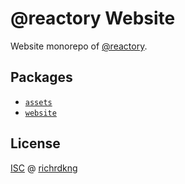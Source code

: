 # @reactory Website

Website monorepo of [@reactory][url-website].

## Packages

- [`assets`](/packages/assets)
- [`website`](/packages/website)

## License

[ISC][url-license-doc] @ [richrdkng][url-dev-website]

<!--- References ============================================================================ -->

<!--- URLs -->
[url-website]:     https://reactory.github.io
[url-license-doc]: https://github.com/reactory/reactory.github.io/blob/master/LICENSE.md
[url-dev-website]: https://www.richrdkng.com

